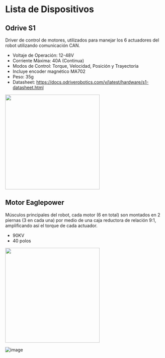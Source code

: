 # Lista de Dispositivos

## Odrive S1
Driver de control de motores, utilizados para manejar los 6 actuadores del robot utilizando comunicación CAN.
- Voltaje de Operación: 12-48V
- Corriente Máxima: 40A (Continua)
- Modos de Control: Torque, Velocidad, Posición y Trayectoria
- Incluye encoder magnético MA702
- Peso: 35g
- Datasheet: https://docs.odriverobotics.com/v/latest/hardware/s1-datasheet.html
  
<img src="https://shop.odriverobotics.com/cdn/shop/files/PXL_20221103_003855089.jpg?v=1705544744&width=823" width="300" height="300"/>




## Motor Eaglepower
Músculos principales del robot, cada motor (6 en total) son montados en 2 piernas (3 en cada una) por medio de una caja reductora de relación 9:1, amplificando así el torque de cada actuador.
- 90KV
- 40 polos

<img src="https://images.ctfassets.net/2lpsze4g694w/6NM18r4P4ldZgZr329H73y/f79b29f40418a0ce56fa5d9f389850d9/Screenshot_2024-04-12_at_09.10.15.png" width="300" height="300"/>

![image](https://github.com/user-attachments/assets/e6acf12d-7f79-43c7-8a32-672ad6c2c897)




